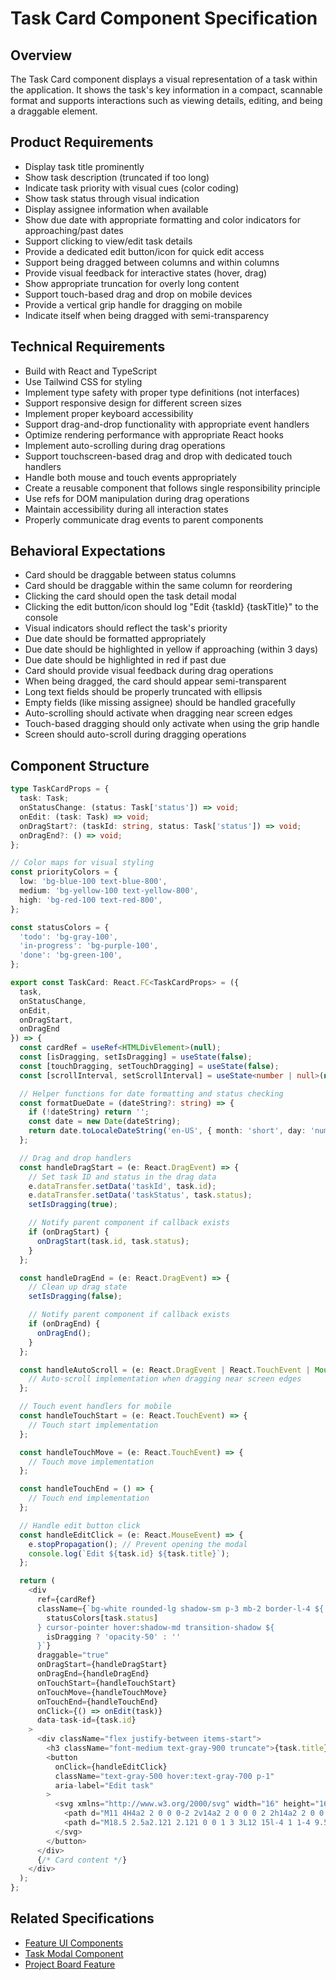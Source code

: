# Task Card Component Specification

## Overview
The Task Card component displays a visual representation of a task within the application. It shows the task's key information in a compact, scannable format and supports interactions such as viewing details, editing, and being a draggable element.

## Product Requirements
- Display task title prominently
- Show task description (truncated if too long)
- Indicate task priority with visual cues (color coding)
- Show task status through visual indication
- Display assignee information when available
- Show due date with appropriate formatting and color indicators for approaching/past dates
- Support clicking to view/edit task details
- Provide a dedicated edit button/icon for quick edit access
- Support being dragged between columns and within columns
- Provide visual feedback for interactive states (hover, drag)
- Show appropriate truncation for overly long content
- Support touch-based drag and drop on mobile devices
- Provide a vertical grip handle for dragging on mobile
- Indicate itself when being dragged with semi-transparency

## Technical Requirements
- Build with React and TypeScript
- Use Tailwind CSS for styling
- Implement type safety with proper type definitions (not interfaces)
- Support responsive design for different screen sizes
- Implement proper keyboard accessibility
- Support drag-and-drop functionality with appropriate event handlers
- Optimize rendering performance with appropriate React hooks
- Implement auto-scrolling during drag operations
- Support touchscreen-based drag and drop with dedicated touch handlers
- Handle both mouse and touch events appropriately
- Create a reusable component that follows single responsibility principle
- Use refs for DOM manipulation during drag operations
- Maintain accessibility during all interaction states
- Properly communicate drag events to parent components

## Behavioral Expectations
- Card should be draggable between status columns
- Card should be draggable within the same column for reordering
- Clicking the card should open the task detail modal
- Clicking the edit button/icon should log "Edit {taskId} {taskTitle}" to the console
- Visual indicators should reflect the task's priority
- Due date should be formatted appropriately
- Due date should be highlighted in yellow if approaching (within 3 days)
- Due date should be highlighted in red if past due
- Card should provide visual feedback during drag operations
- When being dragged, the card should appear semi-transparent
- Long text fields should be properly truncated with ellipsis
- Empty fields (like missing assignee) should be handled gracefully
- Auto-scrolling should activate when dragging near screen edges
- Touch-based dragging should only activate when using the grip handle
- Screen should auto-scroll during dragging operations

## Component Structure
```typescript
type TaskCardProps = {
  task: Task;
  onStatusChange: (status: Task['status']) => void;
  onEdit: (task: Task) => void;
  onDragStart?: (taskId: string, status: Task['status']) => void;
  onDragEnd?: () => void;
};

// Color maps for visual styling
const priorityColors = {
  low: 'bg-blue-100 text-blue-800',
  medium: 'bg-yellow-100 text-yellow-800',
  high: 'bg-red-100 text-red-800',
};

const statusColors = {
  'todo': 'bg-gray-100',
  'in-progress': 'bg-purple-100',
  'done': 'bg-green-100',
};

export const TaskCard: React.FC<TaskCardProps> = ({
  task,
  onStatusChange,
  onEdit,
  onDragStart,
  onDragEnd
}) => {
  const cardRef = useRef<HTMLDivElement>(null);
  const [isDragging, setIsDragging] = useState(false);
  const [touchDragging, setTouchDragging] = useState(false);
  const [scrollInterval, setScrollInterval] = useState<number | null>(null);

  // Helper functions for date formatting and status checking
  const formatDueDate = (dateString?: string) => {
    if (!dateString) return '';
    const date = new Date(dateString);
    return date.toLocaleDateString('en-US', { month: 'short', day: 'numeric' });
  };

  // Drag and drop handlers
  const handleDragStart = (e: React.DragEvent) => {
    // Set task ID and status in the drag data
    e.dataTransfer.setData('taskId', task.id);
    e.dataTransfer.setData('taskStatus', task.status);
    setIsDragging(true);

    // Notify parent component if callback exists
    if (onDragStart) {
      onDragStart(task.id, task.status);
    }
  };

  const handleDragEnd = (e: React.DragEvent) => {
    // Clean up drag state
    setIsDragging(false);

    // Notify parent component if callback exists
    if (onDragEnd) {
      onDragEnd();
    }
  };

  const handleAutoScroll = (e: React.DragEvent | React.TouchEvent | MouseEvent) => {
    // Auto-scroll implementation when dragging near screen edges
  };

  // Touch event handlers for mobile
  const handleTouchStart = (e: React.TouchEvent) => {
    // Touch start implementation
  };

  const handleTouchMove = (e: React.TouchEvent) => {
    // Touch move implementation
  };

  const handleTouchEnd = () => {
    // Touch end implementation
  };

  // Handle edit button click
  const handleEditClick = (e: React.MouseEvent) => {
    e.stopPropagation(); // Prevent opening the modal
    console.log(`Edit ${task.id} ${task.title}`);
  };

  return (
    <div
      ref={cardRef}
      className={`bg-white rounded-lg shadow-sm p-3 mb-2 border-l-4 ${
        statusColors[task.status]
      } cursor-pointer hover:shadow-md transition-shadow ${
        isDragging ? 'opacity-50' : ''
      }`}
      draggable="true"
      onDragStart={handleDragStart}
      onDragEnd={handleDragEnd}
      onTouchStart={handleTouchStart}
      onTouchMove={handleTouchMove}
      onTouchEnd={handleTouchEnd}
      onClick={() => onEdit(task)}
      data-task-id={task.id}
    >
      <div className="flex justify-between items-start">
        <h3 className="font-medium text-gray-900 truncate">{task.title}</h3>
        <button
          onClick={handleEditClick}
          className="text-gray-500 hover:text-gray-700 p-1"
          aria-label="Edit task"
        >
          <svg xmlns="http://www.w3.org/2000/svg" width="16" height="16" viewBox="0 0 24 24" fill="none" stroke="currentColor" strokeWidth="2" strokeLinecap="round" strokeLinejoin="round">
            <path d="M11 4H4a2 2 0 0 0-2 2v14a2 2 0 0 0 2 2h14a2 2 0 0 0 2-2v-7"></path>
            <path d="M18.5 2.5a2.121 2.121 0 0 1 3 3L12 15l-4 1 1-4 9.5-9.5z"></path>
          </svg>
        </button>
      </div>
      {/* Card content */}
    </div>
  );
};
```

## Related Specifications
- [Feature UI Components](../features.package_specs.md)
- [Task Modal Component](../task_modal/task_modal.specs.md)
- [Project Board Feature](../../../features/project_board/project_board.package_specs.md)
